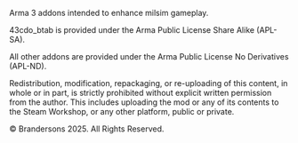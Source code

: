 Arma 3 addons intended to enhance milsim gameplay.

43cdo_btab is provided under the Arma Public License Share Alike (APL-SA).

All other addons are provided under the Arma Public License No Derivatives (APL-ND).

Redistribution, modification, repackaging, or re-uploading of this content, in whole or in part, is strictly prohibited without explicit written permission from the author.
This includes uploading the mod or any of its contents to the Steam Workshop, or any other platform, public or private.

© Brandersons 2025. All Rights Reserved.
